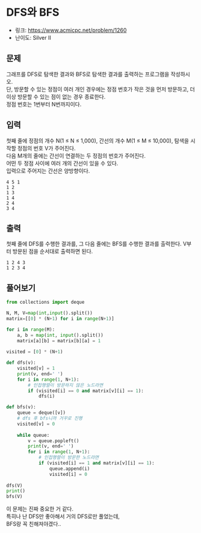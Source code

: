# DFS와 BFS

- 링크: https://www.acmicpc.net/problem/1260
- 난이도: Silver II

## 문제

그래프를 DFS로 탐색한 결과와 BFS로 탐색한 결과를 출력하는 프로그램을 작성하시오.  
단, 방문할 수 있는 정점이 여러 개인 경우에는 정점 번호가 작은 것을 먼저 방문하고, 더 이상 방문할 수 있는 점이 없는 경우 종료한다.  
정점 번호는 1번부터 N번까지이다.

## 입력

첫째 줄에 정점의 개수 N(1 ≤ N ≤ 1,000), 간선의 개수 M(1 ≤ M ≤ 10,000), 탐색을 시작할 정점의 번호 V가 주어진다.  
다음 M개의 줄에는 간선이 연결하는 두 정점의 번호가 주어진다.  
어떤 두 정점 사이에 여러 개의 간선이 있을 수 있다.  
입력으로 주어지는 간선은 양방향이다.

```
4 5 1
1 2
1 3
1 4
2 4
3 4
```

## 출력
첫째 줄에 DFS를 수행한 결과를, 그 다음 줄에는 BFS를 수행한 결과를 출력한다. V부터 방문된 점을 순서대로 출력하면 된다.

```
1 2 4 3
1 2 3 4
```

## 풀어보기

```python
from collections import deque

N, M, V=map(int,input().split())
matrix=[[0] * (N+1) for i in range(N+1)]

for i in range(M):
    a, b = map(int, input().split())
    matrix[a][b] = matrix[b][a] = 1
    
visited = [0] * (N+1)

def dfs(v):
    visited[v] = 1
    print(v, end=' ')
    for i in range(1, N+1):
        # 인접행렬이 방문하지 않은 노드라면
        if (visited[i] == 0 and matrix[v][i] == 1):
            dfs(i)

def bfs(v):
    queue = deque([v])
    # dfs 후 bfs니까 거꾸로 진행
    visited[v] = 0
    
    while queue:
        v = queue.popleft()
        print(v, end=' ')
        for i in range(1, N+1):
			# 인접행렬이 방문한 노드라면
            if (visited[i] == 1 and matrix[v][i] == 1):
                queue.append(i)
                visited[i] = 0
                
dfs(V)
print()
bfs(V)
```

이 문제는 진짜 중요한 거 같다.  
특히나 난 DFS만 좋아해서 거의 DFS로만 풀었는데,  
BFS랑 꼭 친해져야겠다..
